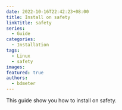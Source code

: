 ```yaml
---
date: 2022-10-16T22:42:23+08:00
title: Install on safety
linkTitle: safety
series:
  - Guide
categories:
  - Installation
tags:
  - Linux
  - safety
images:
featured: true
authors:
  - bdmeter
---
```


This guide show you how to install on safety.
